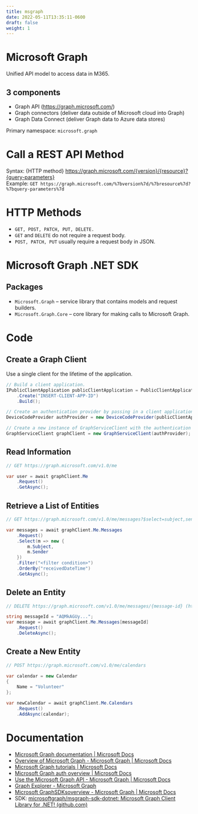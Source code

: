 ```yaml
---
title: msgraph
date: 2022-05-11T13:35:11-0600
draft: false
weight: 1
---
```


# Microsoft Graph
Unified API model to access data in M365.

## 3 components
- Graph API (https://graph.microsoft.com/)
- Graph connectors (deliver data outside of Microsoft cloud into Graph)
- Graph Data Connect (deliver Graph data to Azure data stores)

Primary namespace: `microsoft.graph`

# Call a REST API Method
Syntax:  {HTTP method} https://graph.microsoft.com/{version}/{resource}?{query-parameters}   
Example: `GET https://graph.microsoft.com/%7bversion%7d/%7bresource%7d?%7bquery-parameters%7d`

# HTTP Methods
- `GET, POST, PATCH, PUT, DELETE.`
- `GET` and `DELETE` do not require a request body.
- `POST, PATCH, PUT` usually require a request body in JSON.

# Microsoft Graph .NET SDK
## Packages
- `Microsoft.Graph` – service library that contains models and request builders.
- `Microsoft.Graph.Core` – core library for making calls to Microsoft Graph.

# Code
## Create a Graph Client
Use a single client for the lifetime of the application.
```cs
// Build a client application.
IPublicClientApplication publicClientApplication = PublicClientApplicationBuilder
    .Create("INSERT-CLIENT-APP-ID")
    .Build();

// Create an authentication provider by passing in a client application and graph scopes.
DeviceCodeProvider authProvider = new DeviceCodeProvider(publicClientApplication, graphScopes);

// Create a new instance of GraphServiceClient with the authentication provider.
GraphServiceClient graphClient = new GraphServiceClient(authProvider);
```

## Read Information
```cs
// GET https://graph.microsoft.com/v1.0/me

var user = await graphClient.Me
    .Request()
    .GetAsync();
```

## Retrieve a List of Entities
```cs
// GET https://graph.microsoft.com/v1.0/me/messages?$select=subject,sender&$filter=<somecondition>&orderBy=receivedDateTime

var messages = await graphClient.Me.Messages
    .Request()
    .Select(m => new {
        m.Subject,
        m.Sender
    })
    .Filter("<filter condition>")
    .OrderBy("receivedDateTime")
    .GetAsync();
```

## Delete an Entity
```cs
// DELETE https://graph.microsoft.com/v1.0/me/messages/{message-id} (https://graph.microsoft.com/v1.0/me/messages/%7bmessage-id%7d)

string messageId = "AQMkAGUy...";
var message = await graphClient.Me.Messages[messageId]
    .Request()
    .DeleteAsync();
```

## Create a New Entity
```cs
// POST https://graph.microsoft.com/v1.0/me/calendars

var calendar = new Calendar
{
    Name = "Volunteer"
};

var newCalendar = await graphClient.Me.Calendars
    .Request()
    .AddAsync(calendar);
```

# Documentation
- [Microsoft Graph documentation | Microsoft Docs](https://docs.microsoft.com/en-us/graph/)
- [Overview of Microsoft Graph - Microsoft Graph | Microsoft Docs](https://docs.microsoft.com/en-us/graph/overview)
- [Microsoft Graph tutorials | Microsoft Docs](https://docs.microsoft.com/en-us/graph/tutorials)
- [Microsoft Graph auth overview | Microsoft Docs](https://docs.microsoft.com/en-us/graph/auth/)
- [Use the Microsoft Graph API - Microsoft Graph | Microsoft Docs](https://docs.microsoft.com/en-us/graph/use-the-api)
- [Graph Explorer - Microsoft Graph](https://developer.microsoft.com/en-us/graph/graph-explorer)
- [Microsoft GraphSDKsoverview - Microsoft Graph | Microsoft Docs](https://docs.microsoft.com/en-us/graph/sdks/sdks-overview)
- SDK: [microsoftgraph/msgraph-sdk-dotnet: Microsoft Graph Client Library for .NET! (github.com)](https://github.com/microsoftgraph/msgraph-sdk-dotnet)
